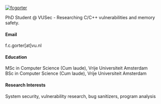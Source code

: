 

[![fcgorter](https://img.shields.io/badge/fcgorter-github-blue?logo=github)](https://github.com/fcgorter)

PhD Student @ VUSec - Researching C/C++ vulnerabilities and memory safety.

#### Email
f.c.gorter[at]vu.nl

#### Education
MSc in Computer Science (Cum laude), Vrije Universiteit Amsterdam\
BSc in Computer Science (Cum laude), Vrije Universiteit Amsterdam

#### Research Interests
System security, vulnerability research, bug sanitizers, program analysis

